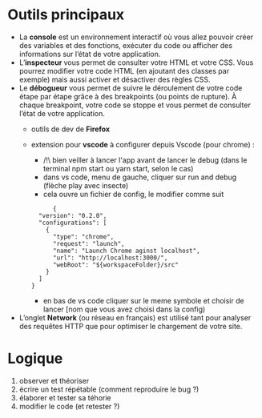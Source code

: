 # Outils principaux
- La **console** est un environnement interactif où vous allez pouvoir créer des variables et des fonctions, exécuter du code ou afficher des informations sur l’état de votre application.
- L’**inspecteur** vous permet de consulter votre HTML et votre CSS. Vous pourrez modifier votre code HTML (en ajoutant des classes par exemple) mais aussi activer et désactiver des règles CSS.
- Le **débogueur** vous permet de suivre le déroulement de votre code étape par étape grâce à des breakpoints (ou points de rupture). À chaque breakpoint, votre code se stoppe et vous permet de consulter l’état de votre application.
  - outils de dev de **Firefox**
  - extension pour **vscode** à configurer depuis Vscode (pour chrome) :
    -   /!\ bien veiller à lancer l'app avant de lancer le debug (dans le terminal npm start ou yarn start, selon le cas)
    -   dans vs code, menu de gauche, cliquer sur run and debug (flèche play avec insecte)
    -   cela ouvre un fichier de config, le modifier comme suit
   
    ```
          {
      "version": "0.2.0",
      "configurations": [
        {
          "type": "chrome",
          "request": "launch",
          "name": "Launch Chrome aginst localhost",
          "url": "http://localhost:3000/",
          "webRoot": "${workspaceFolder}/src"
        }
      ]
    }
    ```

    - en bas de vs code cliquer sur le meme symbole et choisir de lancer [nom que vous avez choisi dans la config)
- L’onglet **Network** (ou réseau en français) est utilisé tant pour analyser des requêtes HTTP que pour optimiser le chargement de votre site.

# Logique
1. observer et théoriser
2. écrire un test répétable (comment reproduire le bug ?)
3. élaborer et tester sa téhorie
4. modifier le code (et retester ?)

